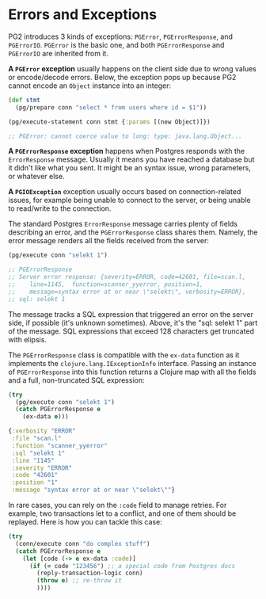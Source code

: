 # Errors and Exceptions

PG2 introduces 3 kinds of exceptions: `PGError`, `PGErrorResponse`, and
`PGErrorIO`. `PGError` is the basic one, and both `PGErrorResponse` and
`PGErrorIO` are inherited from it.

**A `PGError` exception** usually happens on the client side due to wrong values
or encode/decode errors. Below, the exception pops up because PG2 cannot encode
an `Object` instance into an integer:

~~~clojure
(def stmt
  (pg/prepare conn "select * from users where id = $1"))

(pg/execute-statement conn stmt {:params [(new Object)]})

;; PGError: cannot coerce value to long: type: java.lang.Object...
~~~

**A `PGErrorResponse` exception** happens when Postgres responds with the
`ErrorResponse` message. Usually it means you have reached a database but it
didn't like what you sent. It might be an syntax issue, wrong parameters, or
whatever else.

**A `PGIOException`** exception usually occurs based on connection-related
issues, for example being unable to connect to the server, or being unable to
read/write to the connection.

The standard Postgres `ErrorResponse` message carries plenty of fields
describing an error, and the `PGErrorResponse` class shares them. Namely, the
error message renders all the fields received from the server:

~~~clojure
(pg/execute conn "selekt 1")

;; PGErrorResponse
;; Server error response: {severity=ERROR, code=42601, file=scan.l,
;;    line=1145,  function=scanner_yyerror, position=1,
;;    message=syntax error at or near \"selekt\", verbosity=ERROR},
;; sql: selekt 1
~~~

The message tracks a SQL expression that triggered an error on the server side,
if possible (it's unknown sometimes). Above, it's the "sql: selekt 1" part of
the message. SQL expressions that exceed 128 characters get truncated with
elipsis.

The `PGErrorResponse` class is compatible with the `ex-data` function as it
implements the `clojure.lang.IExceptionInfo` interface. Passing an instance of
`PGErrorResponse` into this function returns a Clojure map with all the fields
and a full, non-truncated SQL expression:

~~~clojure
(try
  (pg/execute conn "selekt 1")
  (catch PGErrorResponse e
    (ex-data e)))

{:verbosity "ERROR"
 :file "scan.l"
 :function "scanner_yyerror"
 :sql "selekt 1"
 :line "1145"
 :severity "ERROR"
 :code "42601"
 :position "1"
 :message "syntax error at or near \"selekt\""}
~~~

In rare cases, you can rely on the `:code` field to manage retries. For example,
two transactions let to a conflict, and one of them should be replayed. Here is
how you can tackle this case:

~~~clojure
(try
  (conn/execute conn "do complex stuff")
  (catch PGErrorResponse e
    (let [code (-> e ex-data :code)]
      (if (= code "123456") ;; a special code from Postgres docs
        (reply-transaction-logic conn)
        (throw e) ;; re-throw it
        ))))
~~~
